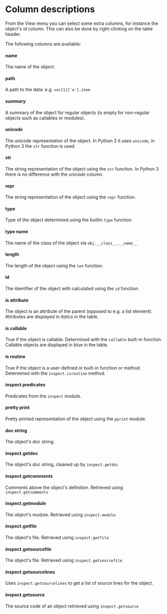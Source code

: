Column descriptions
===================

From the View menu you can select some extra columns, for instance the object's _id_ column.
This can also be done by right-clicking on the table header.

The following columns are available:

#### name

The name of the object.


#### path

A path to the data: e.g. `var[1]['a'].item`


#### summary

A summary of the object for regular objects (is empty for non-regular objects such as callables or
modules).


#### unicode

The unicode representation of the object. In Python 2 it uses `unicode`, in Python 3 the `str`
function is used.


#### str

The string representation of the object using the `str` function. In Python 3 there is no
difference with the _unicode_ column.


#### repr

The string representation of the object using the `repr` function.


#### type

Type of the object determined using the builtin `type` function.


#### type name

The name of the class of the object via `obj.__class__.__name__`


#### length

The length of the object using the `len` function.


#### id

The identifier of the object with calculated using the `id` function.


#### is attribute

The object is an attribute of the parent (opposed to e.g. a list element).
Attributes are displayed in _italics_ in the table.

#### is callable

True if the object is callable.  Determined with the `callable` built-in function.
Callable objects are displayed in blue in the table.

#### is routine

True if the object is a user-defined or built-in function or method. Determined with the
`inspect.isroutine` method.


#### inspect predicates

Predicates from the `inspect` module.


#### pretty print

Pretty printed representation of the object using the `pprint` module.


#### doc string

The object's doc string.


#### inspect.getdoc

The object's doc string, cleaned up by `inspect.getdoc`


#### inspect.getcomments

Comments above the object's definition. Retrieved using `inspect.getcomments`


#### inspect.getmodule

The object's module. Retrieved using `inspect.module`


#### inspect.getfile

The object's file. Retrieved using `inspect.getfile`


#### inspect.getsourcefile

The object's file. Retrieved using `inspect.getsourcefile`


#### inspect.getsourcelines

Uses `inspect.getsourcelines` to get a list of source lines for the object.


#### inspect.getsource

The source code of an object retrieved using `inspect.getsource`

